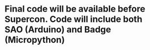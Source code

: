 # Final code will be available before Supercon.  Code will include both SAO (Arduino) and Badge (Micropython)
